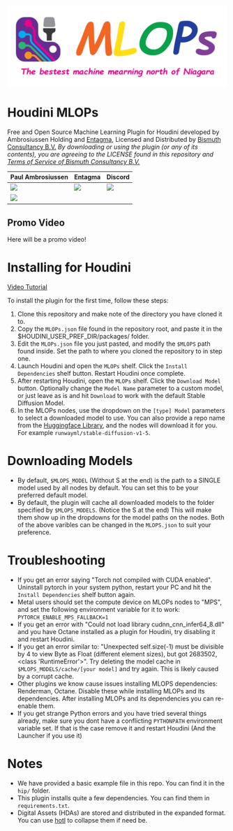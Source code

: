 ![MLOPs logo](https://github.com/Bismuth-Consultancy-BV/MLOPs/blob/main/help/images/mlops_banner.png)

# Houdini MLOPs
Free and Open Source Machine Learning Plugin for Houdini developed by Ambrosiussen Holding and [Entagma](https://entagma.com/), Licensed and Distributed by [Bismuth Consultancy B.V.](https://www.bismuthconsultancy.com/) _By downloading or using the plugin (or any of its contents), you are agreeing to the LICENSE found in this repository and [Terms of Service of Bismuth Consultancy B.V.](https://www.bismuthconsultancy.com/s/EN_Terms_And_Conditions-f5sk.pdf)_

| Paul Ambrosiussen | Entagma | Discord |
| --------------- | --------------- | --------------- |
| [![](https://img.shields.io/badge/twitter-%230077B5.svg?style=for-the-badge&logo=twitter)](https://twitter.com/ambrosiussen_p) | [![](https://img.shields.io/badge/twitter-%230077B5.svg?style=for-the-badge&logo=twitter)](https://twitter.com/entagma) | [![](https://img.shields.io/badge/discord-%230077B5.svg?style=for-the-badge&logo=discord&logoColor=white)](https://discord.gg/rKr5SNZJtM) |
| [![](https://img.shields.io/badge/linkedin-%230077B5.svg?style=for-the-badge&logo=linkedin)](https://www.linkedin.com/in/paulambrosiussen/) |



## Promo Video
Here will be a promo video!


# Installing for Houdini
[Video Tutorial](https://youtu.be/rtgghkYKKLY)

To install the plugin for the first time, follow these steps:
1. Clone this repository and make note of the directory you have cloned it to.
2. Copy the `MLOPs.json` file found in the repository root, and paste it in the $HOUDINI_USER_PREF_DIR/packages/ folder.
3. Edit the `MLOPs.json` file you just pasted, and modify the `$MLOPS` path found inside. Set the path to where you cloned the repository to in step one.
4. Launch Houdini and open the `MLOPs` shelf. Click the `Install Dependencies` shelf button. Restart Houdini once complete.
5. After restarting Houdini, open the `MLOPs` shelf. Click the `Download Model` button. Optionally change the `Model Name` parameter to a custom model, or just leave as is and hit `Download` to work with the default Stable Diffusion Model.
6. In the MLOPs nodes, use the dropdown on the `[type] Model` parameters to select a downloaded model to use. You can also provide a repo name from the [Huggingface Library](https://huggingface.co/models?pipeline_tag=text-to-image&sort=downloads), and the nodes will download it for you. For example `runwayml/stable-diffusion-v1-5`.


# Downloading Models
- By default, `$MLOPS_MODEL` (Without S at the end) is the path to a SINGLE model used by all nodes by default. You can set this to be your preferred default model.
- By default, the plugin will cache all downloaded models to the folder specified by `$MLOPS_MODELS`. (Notice the S at the end) This will make them show up in the dropdowns for the model paths on the nodes.
Both of the above varibles can be changed in the `MLOPS.json` to suit your preference.

# Troubleshooting
- If you get an error saying "Torch not compiled with CUDA enabled". Uninstall pytorch in your system python, restart your PC and hit the `Install Dependencies` shelf button again. 
- Metal users should set the compute device on MLOPs nodes to "MPS", and set the following environment variable for it to work: `PYTORCH_ENABLE_MPS_FALLBACK=1`
- If you get an error with "Could not load library cudnn_cnn_infer64_8.dll" and you have Octane installed as a plugin for Houdini, try disabling it and restart Houdini.
- If you get an error similar to: "Unexpected self.size(-1) must be divisible by 4 to view Byte as Float (different element sizes), but got 2683502, <class 'RuntimeError'>". Try deleting the model cache in `$MLOPS_MODELS/cache/[your model]` and try again. This is likely caused by a corrupt cache.
- Other plugins we know cause issues installing MLOPS dependencies: Renderman, Octane. Disable these while installing MLOPs and its dependencies. After installing MLOPs and its dependencies you can re-enable them.
- If you get strange Python errors and you have tried several things already, make sure you dont have a conflicting `PYTHONPATH` environment variable set. If that is the case remove it and restart Houdini (And the Launcher if you use it)

# Notes
- We have provided a basic example file in this repo. You can find it in the `hip/` folder.
- This plugin installs quite a few dependencies. You can find them in `requirements.txt`.
- Digital Assets (HDAs) are stored and distributed in the expanded format. You can use [hotl](https://www.sidefx.com/docs/houdini/ref/utils/hotl.html) to collapse them if need be.
